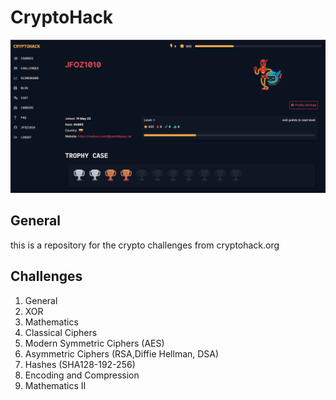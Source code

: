 # CryptoHack

![image](https://github.com/JFOZ1010/CryptoHack/blob/master/SiteMain.png)

## General
this is a repository for the crypto challenges from cryptohack.org

## Challenges
1. General
2. XOR
3. Mathematics
4. Classical Ciphers
5. Modern Symmetric Ciphers (AES)
6. Asymmetric Ciphers (RSA,Diffie Hellman, DSA)
7. Hashes (SHA128-192-256)
8. Encoding and Compression
9. Mathematics II

